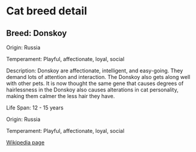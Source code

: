 
<!DOCTYPE html>
<html>
   <head>
        <title>Cat Detail</title>
        <link rel="stylesheet" href="/css/styles.css">
        <link rel="stylesheet" href="/css/cat-detail.css">
   </head>
    <body>
        <h1>Cat breed detail</h1>
        <h2>Breed: Donskoy</h2>
        <p>Origin: Russia</p>
        <p>Temperament: Playful, affectionate, loyal, social</p>
        <p>Description: Donskoy are affectionate, intelligent, and easy-going. They demand lots of attention and interaction. The Donskoy also gets along well with other pets. It is now thought the same gene that causes degrees of hairlessness in the Donskoy also causes alterations in cat personality, making them calmer the less hair they have.</p>
        <p>Life Span: 12 - 15 years</p>
        <p>Origin: Russia</p>
        <p>Temperament: Playful, affectionate, loyal, social</p>
        <p><a href=https://en.wikipedia.org/wiki/Donskoy_(cat)>Wikipedia page</a></p>
<!--        <p><a href=undefined>Image</a></p>-->
     </body>
</html>
        